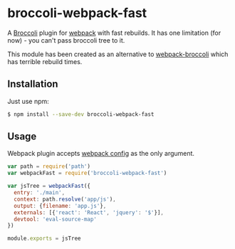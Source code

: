 # broccoli-webpack-fast

A [Broccoli] plugin for [webpack] with fast rebuilds. It has one limitation (for now) - you can't pass broccoli tree to it.

This module has been created as an alternative to [webpack-broccoli] which has terrible rebuild times.

## Installation

Just use npm:

```bash
$ npm install --save-dev broccoli-webpack-fast
```

## Usage

Webpack plugin accepts [webpack config] as the only argument.

```js
var path = require('path')
var webpackFast = require('broccoli-webpack-fast')

var jsTree = webpackFast({
  entry: './main',
  context: path.resolve('app/js'),
  output: {filename: 'app.js'},
  externals: [{'react': 'React', 'jquery': '$'}],
  devtool: 'eval-source-map'
})

module.exports = jsTree
```

[broccoli]: https://github.com/joliss/broccoli
[webpack]: https://github.com/webpack/webpack
[webpack-broccoli]: https://github.com/myfreeweb/broccoli-webpack
[webpack config]: http://webpack.github.io/docs/configuration.html
